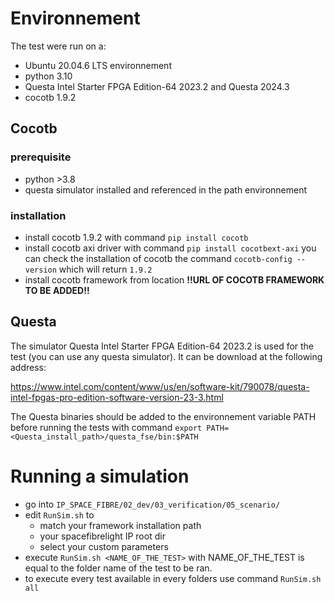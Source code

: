 # Environnement

The test were run on a:
- Ubuntu 20.04.6 LTS environnement
- python 3.10
- Questa Intel Starter FPGA Edition-64 2023.2 and Questa 2024.3
- cocotb 1.9.2

## Cocotb 

### prerequisite
- python >3.8 
- questa simulator installed and referenced in the path environnement

### installation
- install cocotb 1.9.2 with command `pip install cocotb`
- install cocotb axi driver with command `pip install cocotbext-axi`
you can check the installation of cocotb the command `cocotb-config --version` which will return `1.9.2`
- install cocotb framework from location **!!URL OF COCOTB FRAMEWORK TO BE ADDED!!** 

## Questa
The simulator Questa Intel Starter FPGA Edition-64 2023.2 is used for the test (you can use any questa simulator).
It can be download at the following address:

https://www.intel.com/content/www/us/en/software-kit/790078/questa-intel-fpgas-pro-edition-software-version-23-3.html

The Questa binaries should be added to the environnement variable PATH before running the tests with command `export PATH=<Questa_install_path>/questa_fse/bin:$PATH`

# Running a simulation
- go into `IP_SPACE_FIBRE/02_dev/03_verification/05_scenario/` 
- edit `RunSim.sh` to 
    - match your framework installation path 
    - your spacefibrelight IP root dir 
    - select your custom parameters 
- execute `RunSim.sh <NAME_OF_THE_TEST>` with NAME_OF_THE_TEST is equal to the folder name of the test to be ran.
- to execute every test available in every folders use command `RunSim.sh all`


